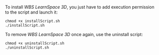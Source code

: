 To install _WBS LearnSpace 3D_, you just have to add execution permission to the script and launch it:
```
chmod +x installScript.sh
./installScript.sh
```

To remove _WBS LearnSpace 3D_ once again, use the uninstall script:

```
chmod +x uninstallScript.sh
./uninstallScript.sh
```
